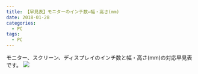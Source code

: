 ```yaml
---
title: 【早見表】モニターのインチ数⇔幅・高さ(mm)
date: 2018-01-28
categories:
  - PC
tags:
  - PC
---
```


モニター、スクリーン、ディスプレイのインチ数と幅・高さ(mm)の対応早見表です。
<img src="https://hyrorre.com/wp-content/uploads/2022/11/aspect.png" class="shadow">

<!--more-->

<inch-table></inch-table>
